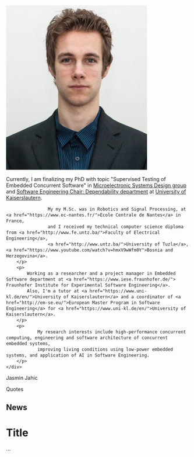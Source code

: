<div id="bio_wrapper">
    <div id="bio_photo">
        <img src="img/JasminJahicProfile.png" alt="Jasmin Jahic profile photo" title="me"/>        
    </div>
    <div id="bio_basic_info">
        <p> Currently, I am finalizing my PhD with topic "Supervised Testing of Embedded Concurrent Software" in 
                    <a href="https://ems.eit.uni-kl.de/en/staff/jasmin-jahic/">Microelectronic Systems Design group</a> 
                    and <a href="http://agse3.informatik.uni-kl.de/"> Software Engineering Chair: Dependability department</a> at 
                    <a href="https://www.uni-kl.de/en/">University of Kaiserslautern</a>.

                    My my M.Sc. was in Robotics and Signal Processing, at <a href="https://www.ec-nantes.fr/">Ecole Centrale de Nantes</a> in France, 
                    and I received my technical computer science diploma from <a href="http://www.fe.untz.ba/">Faculty of Electrical Engineering</a>, 
                    <a href="http://www.untz.ba/">University of Tuzla</a>, <a href="https://www.youtube.com/watch?v=hmxV9wWfm0Y">Bosnia and Herzegovina</a>.
        </p>
        <p>
            Working as a researcher and a project manager in Embedded Software department at <a href="https://www.iese.fraunhofer.de/"> Fraunhofer Institute for Experimental Software Engineering</a>. 
            Also, I'm a tutor at <a href="https://www.uni-kl.de/en/">University of Kaiserslautern</a> and a coordinator of <a href="http://em-se.eu/">European Master Program in Software Engineering</a> for <a href="https://www.uni-kl.de/en/">University of Kaiserslautern</a>.
        </p>  
        <p>
                My research interests include high-performance concurrent computing, engineering and software architecture of concurrent embedded systems, 
                improving living conditions using low-power embedded systems, and application of AI in Software Engineering.
        </p>      
    </div>
</div>



<p>Jasmin Jahic</p>



Quotes

## News
# Title
...